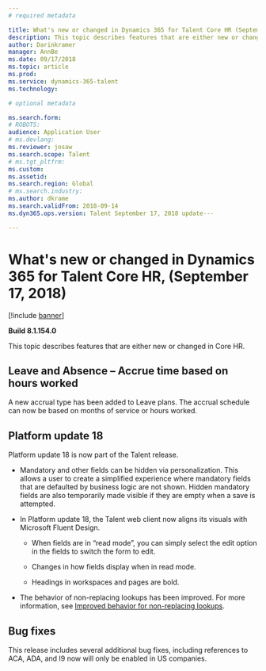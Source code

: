 ```yaml
---
# required metadata

title: What's new or changed in Dynamics 365 for Talent Core HR (September 17, 2018)
description: This topic describes features that are either new or changed in Microsoft Dynamics 365 for Talent Core HR.
author: Darinkramer
manager: AnnBe
ms.date: 09/17/2018
ms.topic: article
ms.prod: 
ms.service: dynamics-365-talent
ms.technology: 

# optional metadata

ms.search.form: 
# ROBOTS: 
audience: Application User
# ms.devlang: 
ms.reviewer: josaw
ms.search.scope: Talent
# ms.tgt_pltfrm: 
ms.custom: 
ms.assetid: 
ms.search.region: Global
# ms.search.industry: 
ms.author: dkrame
ms.search.validFrom: 2018-09-14
ms.dyn365.ops.version: Talent September 17, 2018 update---

---
```


# What's new or changed in Dynamics 365 for Talent Core HR, (September 17, 2018)

[!include [banner](includes/banner.md)]

**Build 8.1.154.0**

This topic describes features that are either new or changed in Core HR.

## Leave and Absence – Accrue time based on hours worked

A new accrual type has been added to Leave plans. The accrual schedule can now be based on months of service or hours worked. 

## Platform update 18

Platform update 18 is now part of the Talent release. 

-   Mandatory and other fields can be hidden via personalization. This allows a user to create a simplified experience where mandatory fields that are defaulted by business logic are not shown. Hidden mandatory fields are also temporarily made visible if they are empty when a save is attempted.

-   In Platform update 18, the Talent web client now aligns its visuals with Microsoft Fluent Design.

    -   When fields are in “read mode”, you can simply select the edit option in the fields to switch the form to edit.

    -   Changes in how fields display when in read mode.

    -   Headings in workspaces and pages are bold.

-   The behavior of non-replacing lookups has been improved. For more information, see [Improved behavior for non-replacing
    lookups](https://na01.safelinks.protection.outlook.com/?url=https%3A%2F%2Fdocs.microsoft.com%2Fen-us%2Fbusiness-applications-release-notes%2FOctober18%2Fdynamics365-finance-operations%2Fnon-replacing-lookups&data=02%7C01%7C%7Ce0b3b3bee47b4424aaa208d619ce86f2%7C72f988bf86f141af91ab2d7cd011db47%7C1%7C0%7C636724772137980342&sdata=RN1qjtZSLtS010zgs0KlcwFrrB8Z7uWWGtFjdxdaamg%3D&reserved=0).

## Bug fixes

This release includes several additional bug fixes, including references to ACA, ADA, and I9 now will only be enabled in US companies.

